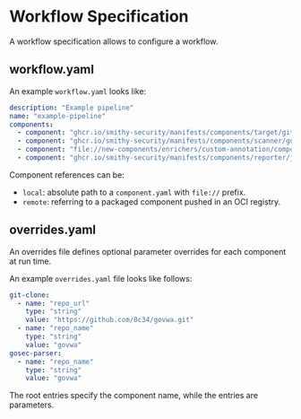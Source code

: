 # Workflow Specification

A workflow specification allows to configure a workflow.

## workflow.yaml

An example `workflow.yaml` looks like:

```yaml
description: "Example pipeline"
name: "example-pipeline"
components:
  - component: "ghcr.io/smithy-security/manifests/components/target/git-clone:v1.0.0"
  - component: "ghcr.io/smithy-security/manifests/components/scanner/gosec-parser:v1.0.0"
  - component: "file://new-components/enrichers/custom-annotation/component.yaml"
  - component: "ghcr.io/smithy-security/manifests/components/reporter/json-logger:v1.0.0"
```

Component references can be:

* `local`: absolute path to a `component.yaml` with `file://` prefix.
* `remote`: referring to a packaged component pushed in an OCI registry.

## overrides.yaml

An overrides file defines optional parameter overrides for each component at run time.

An example `overrides.yaml` file looks like follows:

```yaml
git-clone:
  - name: "repo_url"
    type: "string"
    value: "https://github.com/0c34/govwa.git"
  - name: "repo_name"
    type: "string"
    value: "govwa"
gosec-parser:
  - name: "repo_name"
    type: "string"
    value: "govwa"
```

The root entries specify the component name, while the entries are parameters.
